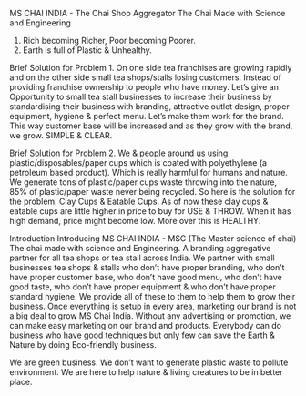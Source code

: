 MS CHAI INDIA - The Chai Shop Aggregator
The Chai Made with Science and Engineering

1. Rich becoming Richer, Poor becoming Poorer.
2. Earth is full of Plastic & Unhealthy.

Brief Solution for Problem 1. On one side tea franchises are growing rapidly and on the other side small tea shops/stalls losing customers. Instead of providing franchise ownership to people who have money. Let’s give an Opportunity to small tea stall businesses to increase their business by standardising their business with branding, attractive outlet design, proper equipment, hygiene & perfect menu. Let’s make them work for the brand. This way customer base will be increased and as they grow with the brand, we grow. SIMPLE & CLEAR.

Brief Solution for Problem 2. We & people around us using plastic/disposables/paper cups which is coated with polyethylene (a petroleum based product). Which is really harmful for humans and nature. We generate tons of plastic/paper cups waste throwing into the nature, 85% of plastic/paper waste never being recycled. So here is the solution for the problem. Clay Cups & Eatable Cups. As of now these clay cups & eatable cups are little higher in price to buy for USE & THROW. When it has high demand, price might become low. More over this is HEALTHY.

Introduction
	Introducing MS CHAI INDIA - MSC (The Master science of chai) The chai made with science and Engineering. A branding aggregative partner for all tea shops or tea stall across India. We partner with small businesses tea shops & stalls who don’t have proper branding, who don’t have proper customer base, who don’t have good menu, who don’t have good taste, who don’t have proper equipment & who don’t have proper standard hygiene. We provide all of these to them to help them to grow their business. Once everything is setup in every area, marketing our brand is not a big deal to grow MS Chai India. Without any advertising or promotion, we can make easy marketing on our brand and products. Everybody can do business who have good techniques but only few can save the Earth & Nature by doing Eco-friendly business.

We are green business. We don’t want to generate plastic waste to pollute environment. We are here to help nature & living creatures to be in better place.
